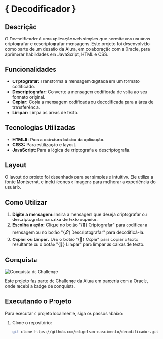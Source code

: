 # { Decodificador }

## Descrição

O Decodificador é uma aplicação web simples que permite aos usuários criptografar e descriptografar mensagens. Este projeto foi desenvolvido como parte de um desafio da Alura, em colaboração com a Oracle, para aprimorar habilidades em JavaScript, HTML e CSS.

## Funcionalidades

- **Criptografar:** Transforma a mensagem digitada em um formato codificado.
- **Descriptografar:** Converte a mensagem codificada de volta ao seu formato original.
- **Copiar:** Copia a mensagem codificada ou decodificada para a área de transferência.
- **Limpar:** Limpa as áreas de texto.

## Tecnologias Utilizadas

- **HTML5:** Para a estrutura básica da aplicação.
- **CSS3:** Para estilização e layout.
- **JavaScript:** Para a lógica de criptografia e descriptografia.

## Layout

O layout do projeto foi desenhado para ser simples e intuitivo. Ele utiliza a fonte Montserrat, e inclui ícones e imagens para melhorar a experiência do usuário.

## Como Utilizar

1. **Digite a mensagem:** Insira a mensagem que deseja criptografar ou descriptografar na caixa de texto superior.
2. **Escolha a ação:** Clique no botão "{🔒} Criptografar" para codificar a mensagem ou no botão "{🔓} Descriptografar" para decodificá-la.
3. **Copiar ou Limpar:** Use o botão "{📝} Cópia" para copiar o texto resultante ou o botão "{🧹} Limpar" para limpar as caixas de texto.

## Conquista

![Conquista do Challenge](https://d335luupugsy2.cloudfront.net/cms%2Ffiles%2F10224%2F1659462279Badge_Sharer_Alura_ChallengeOracleONE_2000x2000_V3.png?utm_campaign=alura_latam_-_challenge_email_projeto_1_br&utm_medium=email&utm_source=RD+Station)

Este projeto faz parte do Challenge da Alura em parceria com a Oracle, onde recebi a badge de conquista.

## Executando o Projeto

Para executar o projeto localmente, siga os passos abaixo:

1. Clone o repositório:
   ```bash
   git clone https://github.com/edigelson-nascimento/decodificador.git
